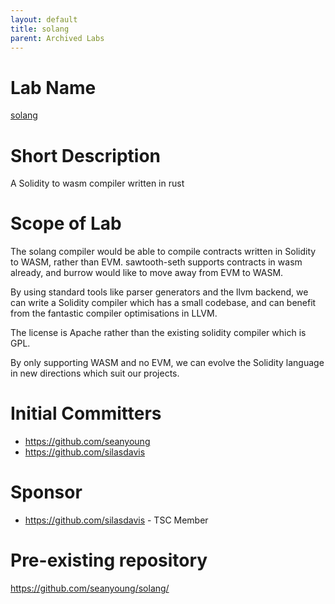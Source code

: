 ```yaml
---
layout: default
title: solang
parent: Archived Labs
---
```

# Lab Name
[solang](https://github.com/hyperledger-labs/solang)

# Short Description
A Solidity to wasm compiler written in rust

# Scope of Lab
The solang compiler would be able to compile contracts written in Solidity
to WASM, rather than EVM. sawtooth-seth supports contracts in wasm already,
and burrow would like to move away from EVM to WASM.

By using standard tools like parser generators and the llvm backend, we can
write a Solidity compiler which has a small codebase, and can benefit from
the fantastic compiler optimisations in LLVM.

The license is Apache rather than the existing solidity compiler which is
GPL.

By only supporting WASM and no EVM, we can evolve the Solidity language
in new directions which suit our projects.

# Initial Committers
- https://github.com/seanyoung
- https://github.com/silasdavis

# Sponsor
- https://github.com/silasdavis - TSC Member

# Pre-existing repository
https://github.com/seanyoung/solang/
